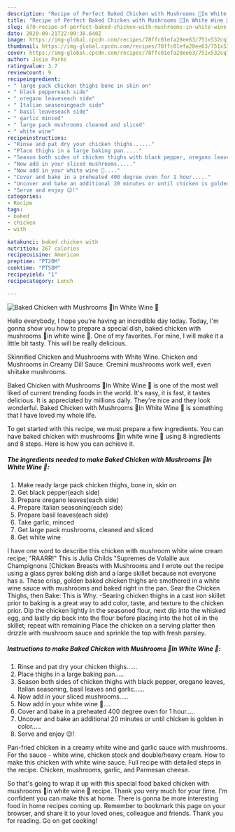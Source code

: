 ```yaml
---
description: "Recipe of Perfect Baked Chicken with Mushrooms 🍄In White Wine 🍷"
title: "Recipe of Perfect Baked Chicken with Mushrooms 🍄In White Wine 🍷"
slug: 670-recipe-of-perfect-baked-chicken-with-mushrooms-in-white-wine
date: 2020-09-21T22:09:38.640Z
image: https://img-global.cpcdn.com/recipes/78ffc01efa28ee63/751x532cq70/baked-chicken-with-mushrooms-🍄in-white-wine-🍷-recipe-main-photo.jpg
thumbnail: https://img-global.cpcdn.com/recipes/78ffc01efa28ee63/751x532cq70/baked-chicken-with-mushrooms-🍄in-white-wine-🍷-recipe-main-photo.jpg
cover: https://img-global.cpcdn.com/recipes/78ffc01efa28ee63/751x532cq70/baked-chicken-with-mushrooms-🍄in-white-wine-🍷-recipe-main-photo.jpg
author: Josie Parks
ratingvalue: 3.7
reviewcount: 9
recipeingredient:
- " large pack chicken thighs bone in skin on"
- " black peppereach side"
- " oregano leaveseach side"
- " Italian seasoningeach side"
- " basil leaveseach side"
- " garlic minced"
- " large pack mushrooms cleaned and sliced"
- " white wine"
recipeinstructions:
- "Rinse and pat dry your chicken thighs......"
- "Place thighs in a large baking pan....."
- "Season both sides of chicken thighs with black pepper, oregano leaves, Italian seasoning, basil leaves and garlic......"
- "Now add in your sliced mushrooms....."
- "Now add in your white wine 🍷...."
- "Cover and bake in a preheated 400 degree oven for 1 hour....."
- "Uncover and bake an additional 20 minutes or until chicken is golden in color....."
- "Serve and enjoy 😉!"
categories:
- Recipe
tags:
- baked
- chicken
- with

katakunci: baked chicken with 
nutrition: 267 calories
recipecuisine: American
preptime: "PT20M"
cooktime: "PT58M"
recipeyield: "1"
recipecategory: Lunch

---
```



![Baked Chicken with Mushrooms 🍄In White Wine 🍷](https://img-global.cpcdn.com/recipes/78ffc01efa28ee63/751x532cq70/baked-chicken-with-mushrooms-🍄in-white-wine-🍷-recipe-main-photo.jpg)

Hello everybody, I hope you're having an incredible day today. Today, I'm gonna show you how to prepare a special dish, baked chicken with mushrooms 🍄in white wine 🍷. One of my favorites. For mine, I will make it a little bit tasty. This will be really delicious.

Skinnified Chicken and Mushrooms with White Wine. Chicken and Mushrooms in Creamy Dill Sauce. Cremini mushrooms work well, even shiitake mushrooms.

Baked Chicken with Mushrooms 🍄In White Wine 🍷 is one of the most well liked of current trending foods in the world. It's easy, it is fast, it tastes delicious. It is appreciated by millions daily. They're nice and they look wonderful. Baked Chicken with Mushrooms 🍄In White Wine 🍷 is something that I have loved my whole life.


To get started with this recipe, we must prepare a few ingredients. You can have baked chicken with mushrooms 🍄in white wine 🍷 using 8 ingredients and 8 steps. Here is how you can achieve it.

<!--inarticleads1-->

##### The ingredients needed to make Baked Chicken with Mushrooms 🍄In White Wine 🍷:

1. Make ready  large pack chicken thighs, bone in, skin on
1. Get  black pepper(each side)
1. Prepare  oregano leaves(each side)
1. Prepare  Italian seasoning(each side)
1. Prepare  basil leaves(each side)
1. Take  garlic, minced
1. Get  large pack mushrooms, cleaned and sliced
1. Get  white wine


I have one word to describe this chicken with mushroom white wine cream recipe; &#34;RAARR!&#34; This is Julia Childs &#34;Supremes de Volaille aux Champignons [Chicken Breasts with Mushrooms and I wrote out the recipe using a glass pyrex baking dish and a large skillet because not everyone has a. These crisp, golden baked chicken thighs are smothered in a white wine sauce with mushrooms and baked right in the pan. Sear the Chicken Thighs, then Bake: This is Why. -Searing chicken thighs in a cast iron skillet prior to baking is a great way to add color, taste, and texture to the chicken prior. Dip the chicken lightly in the seasoned flour, next dip into the whisked egg, and lastly dip back into the flour before placing into the hot oil in the skillet; repeat with remaining Place the chicken on a serving platter then drizzle with mushroom sauce and sprinkle the top with fresh parsley. 

<!--inarticleads2-->

##### Instructions to make Baked Chicken with Mushrooms 🍄In White Wine 🍷:

1. Rinse and pat dry your chicken thighs......
1. Place thighs in a large baking pan.....
1. Season both sides of chicken thighs with black pepper, oregano leaves, Italian seasoning, basil leaves and garlic......
1. Now add in your sliced mushrooms.....
1. Now add in your white wine 🍷....
1. Cover and bake in a preheated 400 degree oven for 1 hour.....
1. Uncover and bake an additional 20 minutes or until chicken is golden in color.....
1. Serve and enjoy 😉!


Pan-fried chicken in a creamy white wine and garlic sauce with mushrooms. For the sauce - white wine, chicken stock and double/heavy cream. How to make this chicken with white wine sauce. Full recipe with detailed steps in the recipe. Chicken, mushrooms, garlic, and Parmesan cheese. 

So that's going to wrap it up with this special food baked chicken with mushrooms 🍄in white wine 🍷 recipe. Thank you very much for your time. I'm confident you can make this at home. There is gonna be more interesting food in home recipes coming up. Remember to bookmark this page on your browser, and share it to your loved ones, colleague and friends. Thank you for reading. Go on get cooking!
